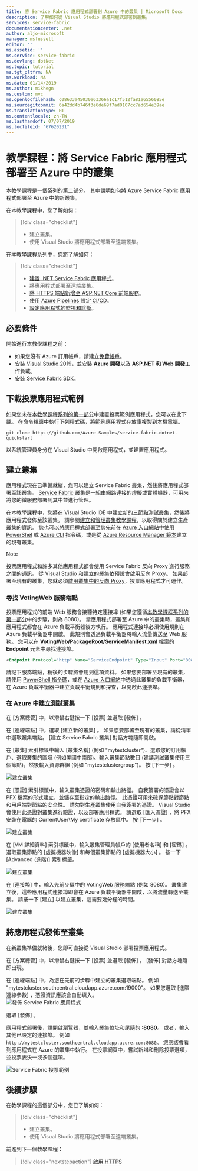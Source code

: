 ```yaml
---
title: 將 Service Fabric 應用程式部署到 Azure 中的叢集 | Microsoft Docs
description: 了解如何從 Visual Studio 將應用程式部署到叢集。
services: service-fabric
documentationcenter: .net
author: aljo-microsoft
manager: msfussell
editor: ''
ms.assetid: ''
ms.service: service-fabric
ms.devlang: dotNet
ms.topic: tutorial
ms.tgt_pltfrm: NA
ms.workload: NA
ms.date: 01/14/2019
ms.author: mikhegn
ms.custom: mvc
ms.openlocfilehash: c08633a45030e63366a1c17f512fa81e6556085e
ms.sourcegitcommit: 6a42dd4b746f3e6de69f7ad0107cc7ad654e39ae
ms.translationtype: HT
ms.contentlocale: zh-TW
ms.lasthandoff: 07/07/2019
ms.locfileid: "67620231"
---
```

# <a name="tutorial-deploy-a-service-fabric-application-to-a-cluster-in-azure"></a>教學課程：將 Service Fabric 應用程式部署至 Azure 中的叢集

本教學課程是一個系列的第二部分。 其中說明如何將 Azure Service Fabric 應用程式部署至 Azure 中的新叢集。

在本教學課程中，您了解如何：
> [!div class="checklist"]
> * 建立叢集。
> * 使用 Visual Studio 將應用程式部署至遠端叢集。

在本教學課程系列中，您將了解如何：
> [!div class="checklist"]
> * [建置 .NET Service Fabric 應用程式](service-fabric-tutorial-create-dotnet-app.md)。
> * 將應用程式部署至遠端叢集。
> * [將 HTTPS 端點新增至 ASP.NET Core 前端服務](service-fabric-tutorial-dotnet-app-enable-https-endpoint.md)。
> * [使用 Azure Pipelines 設定 CI/CD](service-fabric-tutorial-deploy-app-with-cicd-vsts.md)。
> * [設定應用程式的監視和診斷](service-fabric-tutorial-monitoring-aspnet.md)。

## <a name="prerequisites"></a>必要條件

開始進行本教學課程之前：

* 如果您沒有 Azure 訂用帳戶，請建立[免費帳戶](https://azure.microsoft.com/free/?WT.mc_id=A261C142F)。
* [安裝 Visual Studio 2019](https://www.visualstudio.com/)，並安裝 **Azure 開發**以及 **ASP.NET 和 Web 開發**工作負載。
* [安裝 Service Fabric SDK](service-fabric-get-started.md)。

## <a name="download-the-voting-sample-application"></a>下載投票應用程式範例

如果您未在[本教學課程系列的第一部分](service-fabric-tutorial-create-dotnet-app.md)中建置投票範例應用程式，您可以在此下載。 在命令視窗中執行下列程式碼，將範例應用程式存放庫複製到本機電腦。

```git
git clone https://github.com/Azure-Samples/service-fabric-dotnet-quickstart 
```

以系統管理員身分在 Visual Studio 中開啟應用程式，並建置應用程式。

## <a name="create-a-cluster"></a>建立叢集

應用程式現在已準備就緒，您可以建立 Service Fabric 叢集，然後將應用程式部署至該叢集。 [Service Fabric 叢集](https://docs.microsoft.com/azure/service-fabric/service-fabric-deploy-anywhere)是一組由網路連接的虛擬或實體機器，可用來將您的微服務部署到其中並進行管理。

在本教學課程中，您將在 Visual Studio IDE 中建立新的三節點測試叢集，然後將應用程式發佈至該叢集。 請參閱[建立和管理叢集教學課程](service-fabric-tutorial-create-vnet-and-windows-cluster.md)，以取得關於建立生產叢集的資訊。 您也可以將應用程式部署至您先前在 [Azure 入口網站](https://portal.azure.com)中使用 [PowerShel](./scripts/service-fabric-powershell-create-secure-cluster-cert.md) 或 [Azure CLI](./scripts/cli-create-cluster.md) 指令碼，或是從 [Azure Resource Manager 範本](service-fabric-tutorial-create-vnet-and-windows-cluster.md)建立的現有叢集。

> [!NOTE]
> 投票應用程式和許多其他應用程式都會使用 Service Fabric 反向 Proxy 進行服務之間的通訊。 從 Visual Studio 和建立的叢集依預設會啟用反向 Proxy。 如果部署至現有的叢集，您就必須[啟用叢集中的反向 Proxy](service-fabric-reverseproxy-setup.md)，投票應用程式才可運作。


### <a name="find-the-votingweb-service-endpoint"></a>尋找 VotingWeb 服務端點

投票應用程式的前端 Web 服務會接聽特定連接埠 (如果您遵循[本教學課程系列的第一部分](service-fabric-tutorial-create-dotnet-app.md)中的步驟，則為 8080)。 當應用程式部署至 Azure 中的叢集時，叢集和應用程式都會在 Azure 負載平衡器後方執行。 應用程式連接埠必須使用規則在 Azure 負載平衡器中開啟。 此規則會透過負載平衡器將輸入流量傳送至 Web 服務。 您可以在 **VotingWeb/PackageRoot/ServiceManifest.xml** 檔案的 **Endpoint** 元素中尋找連接埠。 

```xml
<Endpoint Protocol="http" Name="ServiceEndpoint" Type="Input" Port="8080" />
```

請記下服務端點，稍後的步驟將會用到這項資料。  如果您要部署至現有的叢集，請使用 [PowerShell 指令碼](./scripts/service-fabric-powershell-open-port-in-load-balancer.md)，或在 [Azure 入口網站](https://portal.azure.com)中透過此叢集的負載平衡器，在 Azure 負載平衡器中建立負載平衡規則和探查，以開啟此連接埠。

### <a name="create-a-test-cluster-in-azure"></a>在 Azure 中建立測試叢集
在 [方案總管] 中，以滑鼠右鍵按一下 [投票]  並選取 [發佈]  。

在 [連線端點]  中，選取 [建立新的叢集]  。  如果您要部署至現有的叢集，請從清單中選取叢集端點。  [建立 Service Fabric 叢集] 對話方塊隨即開啟。

在 [叢集]  索引標籤中輸入 [叢集名稱]  (例如 "mytestcluster")、選取您的訂用帳戶、選取叢集的區域 (例如美國中南部)、輸入叢集節點數目 (建議測試叢集使用三個節點)，然後輸入資源群組 (例如 "mytestclustergroup")。 按 [下一步]  。

![建立叢集](./media/service-fabric-tutorial-deploy-app-to-party-cluster/create-cluster.png)

在 [憑證]  索引標籤中，輸入叢集憑證的密碼和輸出路徑。 自我簽署的憑證會以 PFX 檔案的形式建立，並儲存至指定的輸出路徑。  此憑證可用來確保節點對節點和用戶端對節點的安全性。  請勿對生產叢集使用自我簽署的憑證。  Visual Studio 會使用此憑證對叢集進行驗證，以及部署應用程式。 請選取 [匯入憑證]  ，將 PFX 安裝在電腦的 CurrentUser\My certificate 存放區中。  按 [下一步]  。

![建立叢集](./media/service-fabric-tutorial-deploy-app-to-party-cluster/certificate.png)

在 [VM 詳細資料]  索引標籤中，輸入叢集管理員帳戶的 [使用者名稱]  和 [密碼]  。  選取叢集節點的 [虛擬機器映像]  和每個叢集節點的 [虛擬機器大小]  。  按一下 [Advanced (進階)]  索引標籤。

![建立叢集](./media/service-fabric-tutorial-deploy-app-to-party-cluster/vm-detail.png)

在 [連接埠]  中，輸入先前步驟中的 VotingWeb 服務端點 (例如 8080)。  叢集建立後，這些應用程式連接埠即會在 Azure 負載平衡器中開啟，以將流量轉送至叢集。  請按一下 [建立]  以建立叢集，這需要幾分鐘的時間。

![建立叢集](./media/service-fabric-tutorial-deploy-app-to-party-cluster/advanced.png)

## <a name="publish-the-application-to-the-cluster"></a>將應用程式發佈至叢集

在新叢集準備就緒後，您即可直接從 Visual Studio 部署投票應用程式。

在 [方案總管] 中，以滑鼠右鍵按一下 [投票]  並選取 [發佈]  。 [發佈]  對話方塊隨即出現。

在 [連線端點]  中，為您在先前的步驟中建立的叢集選取端點。  例如 "mytestcluster.southcentral.cloudapp.azure.com:19000"。 如果您選取 [進階連線參數]  ，憑證資訊應該會自動填入。  
![發佈 Service Fabric 應用程式](./media/service-fabric-tutorial-deploy-app-to-party-cluster/publish-app.png)

選取 [發佈]  。

應用程式部署後，請開啟瀏覽器，並輸入叢集位址和尾隨的 **:8080**。 或者，輸入其他已設定的連接埠。 例如 `http://mytestcluster.southcentral.cloudapp.azure.com:8080`。 您應該會看到應用程式在 Azure 的叢集中執行。 在投票網頁中，嘗試新增和刪除投票選項，並投票表決一或多個選項。

![Service Fabric 投票範例](./media/service-fabric-tutorial-deploy-app-to-party-cluster/application-screenshot-new-azure.png)


## <a name="next-steps"></a>後續步驟
在教學課程的這個部分中，您已了解如何：

> [!div class="checklist"]
> * 建立叢集。
> * 使用 Visual Studio 將應用程式部署至遠端叢集。

前進到下一個教學課程：
> [!div class="nextstepaction"]
> [啟用 HTTPS](service-fabric-tutorial-dotnet-app-enable-https-endpoint.md)
